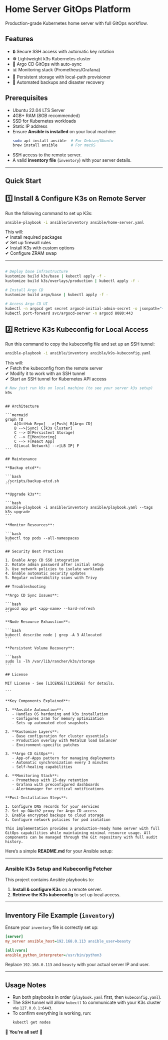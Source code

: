 # Home Server GitOps Platform

Production-grade Kubernetes home server with full GitOps workflow.

## Features

- 🔒 Secure SSH access with automatic key rotation
- ☸️ Lightweight k3s Kubernetes cluster
- 🔄 Argo CD GitOps with auto-sync
- 📊 Monitoring stack (Prometheus/Grafana)
- 💾 Persistent storage with local-path provisioner
- 🤖 Automated backups and disaster recovery

## Prerequisites

- Ubuntu 22.04 LTS Server
- 4GB+ RAM (8GB recommended)
- SSD for Kubernetes workloads
- Static IP address
- Ensure **Ansible is installed** on your local machine:
  ```sh
  sudo apt install ansible  # For Debian/Ubuntu
  brew install ansible      # For macOS
  ```
- SSH access to the remote server.
- A valid **inventory file** (`inventory`) with your server details.

---

## Quick Start

## **1️⃣ Install & Configure K3s on Remote Server**

Run the following command to set up K3s:

```sh
ansible-playbook -i ansible/inventory ansible/home-server.yaml
```

This will:  
✔ Install required packages  
✔ Set up firewall rules  
✔ Install K3s with custom options  
✔ Configure ZRAM swap

---

```bash

# Deploy base infrastructure
kustomize build k3s/base | kubectl apply -f -
kustomize build k3s/overlays/production | kubectl apply -f -

# Install Argo CD
kustomize build argo/base | kubectl apply -f -

# Access Argo CD UI
kubectl -n argocd get secret argocd-initial-admin-secret -o jsonpath="{.data.password}" | base64 -d
kubectl port-forward svc/argocd-server -n argocd 8080:443
```

## **2️⃣ Retrieve K3s Kubeconfig for Local Access**

Run this command to copy the kubeconfig file and set up an SSH tunnel:

```sh
ansible-playbook -i ansible/inventory ansible/k9s-kubeconfig.yaml
```

This will:  
✔ Fetch the kubeconfig from the remote server  
✔ Modify it to work with an SSH tunnel  
✔ Start an SSH tunnel for Kubernetes API access

```sh
# Now just run k9s on local machine (to see your server k3s setup)
k9s
```

````

## Architecture

```mermaid
graph TD
    A[GitHub Repo] -->|Push| B[Argo CD]
    B -->|Sync| C[k3s Cluster]
    C --> D[Persistent Storage]
    C --> E[Monitoring]
    C --> F[React App]
    G[Local Network] -->|LB IP| F
```

## Maintenance

**Backup etcd**:

```bash
./scripts/backup-etcd.sh
```

**Upgrade k3s**:

```bash
ansible-playbook -i ansible/inventory ansible/playbook.yaml --tags k3s-upgrade
```

**Monitor Resources**:

```bash
kubectl top pods --all-namespaces
```

## Security Best Practices

1. Enable Argo CD SSO integration
2. Rotate admin password after initial setup
3. Use network policies to isolate workloads
4. Enable automatic security updates
5. Regular vulnerability scans with Trivy

## Troubleshooting

**Argo CD Sync Issues**:

```bash
argocd app get <app-name> --hard-refresh
```

**Node Resource Exhaustion**:

```bash
kubectl describe node | grep -A 3 Allocated
```

**Persistent Volume Recovery**:

```bash
sudo ls -lh /var/lib/rancher/k3s/storage
```

## License

MIT License - See [LICENSE](LICENSE) for details.

```

**Key Components Explained**:

1. **Ansible Automation**:
   - Handles OS hardening and k3s installation
   - Configures zram for memory optimization
   - Sets up automated etcd snapshots

2. **Kustomize Layers**:
   - Base configuration for cluster essentials
   - Production overlay with MetalLB load balancer
   - Environment-specific patches

3. **Argo CD GitOps**:
   - App-of-Apps pattern for managing deployments
   - Automatic synchronization every 3 minutes
   - Self-healing capabilities

4. **Monitoring Stack**:
   - Prometheus with 15-day retention
   - Grafana with preconfigured dashboards
   - Alertmanager for critical notifications

**Post-Installation Steps**:

1. Configure DNS records for your services
2. Set up OAuth2 proxy for Argo CD access
3. Enable encrypted backups to cloud storage
4. Configure network policies for pod isolation

This implementation provides a production-ready home server with full GitOps capabilities while maintaining minimal resource usage. All components can be managed through the Git repository with full audit history.

````

Here’s a simple **README.md** for your Ansible setup:

---

### **Ansible K3s Setup and Kubeconfig Fetcher**

This project contains Ansible playbooks to:

1. **Install & configure K3s** on a remote server.
2. **Retrieve the K3s kubeconfig** to set up local access.

---

## **Inventory File Example (`inventory`)**

Ensure your `inventory` file is correctly set up:

```ini
[server]
my_server ansible_host=192.168.0.113 ansible_user=beasty

[all:vars]
ansible_python_interpreter=/usr/bin/python3
```

Replace `192.168.0.113` and `beasty` with your actual server IP and user.

---

## **Usage Notes**

- Run both playbooks in order (`playbook.yaml` first, then `kubeconfig.yaml`).
- The SSH tunnel will allow `kubectl` to communicate with your K3s cluster via `127.0.0.1:6443`.
- To confirm everything is working, run:
  ```sh
  kubectl get nodes
  ```

🚀 **You're all set!** 🚀
